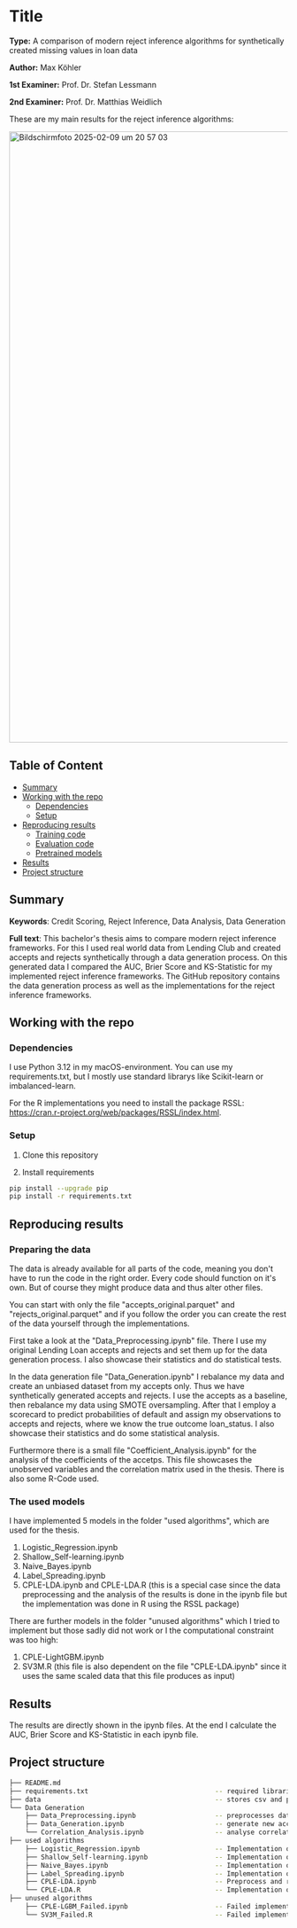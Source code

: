 # Title

**Type:** A comparison of modern reject inference algorithms for synthetically created missing values in loan data

**Author:** Max Köhler

**1st Examiner:** Prof. Dr. Stefan Lessmann

**2nd Examiner:** Prof. Dr. Matthias Weidlich

These are my main results for the reject inference algorithms:

<img width="1103" alt="Bildschirmfoto 2025-02-09 um 20 57 03" src="https://github.com/user-attachments/assets/416a025f-478f-4604-bf29-b1737839da0e" />


## Table of Content

- [Summary](#summary)
- [Working with the repo](#Working-with-the-repo)
    - [Dependencies](#Dependencies)
    - [Setup](#Setup)
- [Reproducing results](#Reproducing-results)
    - [Training code](#Training-code)
    - [Evaluation code](#Evaluation-code)
    - [Pretrained models](#Pretrained-models)
- [Results](#Results)
- [Project structure](-Project-structure)

## Summary

**Keywords**: Credit Scoring, Reject Inference, Data Analysis, Data Generation

**Full text**: This bachelor's thesis aims to compare modern reject inference frameworks. For this I used real world data from Lending Club and created accepts and rejects synthetically through a data generation process. On this generated data I compared the AUC, Brier Score and KS-Statistic for my implemented reject inference frameworks.
The GitHub repository contains the data generation process as well as the implementations for the reject inference frameworks.

## Working with the repo

### Dependencies

I use Python 3.12 in my macOS-environment. You can use my requirements.txt, but I mostly use standard librarys like Scikit-learn or imbalanced-learn.

For the R implementations you need to install the package RSSL: https://cran.r-project.org/web/packages/RSSL/index.html.

### Setup

1. Clone this repository

2. Install requirements 
```bash
pip install --upgrade pip
pip install -r requirements.txt
```

## Reproducing results

### Preparing the data

The data is already available for all parts of the code, meaning you don't have to run the code in the right order. Every code should function on it's own. But of course they might produce data and thus alter other files.

You can start with only the file "accepts_original.parquet" and "rejects_original.parquet" and if you follow the order you can create the rest of the data yourself through the implementations.

First take a look at the "Data_Preprocessing.ipynb" file. There I use my original Lending Loan accepts and rejects and set them up for the data generation process. I also showcase their statistics and do statistical tests.

In the data generation file "Data_Generation.ipynb" I rebalance my data and create an unbiased dataset from my accepts only. Thus we have synthetically generated accepts and rejects. I use the accepts as a baseline, then rebalance my data using SMOTE oversampling. After that I employ a scorecard to predict probabilities of default and assign my observations to accepts and rejects, where we know the true outcome loan_status. I also showcase their statistics and do some statistical analysis.

Furthermore there is a small file "Coefficient_Analysis.ipynb" for the analysis of the coefficients of the accetps. This file showcases the unobserved variables and the correlation matrix used in the thesis.
There is also some R-Code used.

### The used models

I have implemented 5 models in the folder "used algorithms", which are used for the thesis.

1. Logistic_Regression.ipynb
2. Shallow_Self-learning.ipynb
3. Naive_Bayes.ipynb
4. Label_Spreading.ipynb
5. CPLE-LDA.ipynb and CPLE-LDA.R (this is a special case since the data preprocessing and the analysis of the results is done in the ipynb file but the implementation was done in R using the RSSL package)

There are further models in the folder "unused algorithms" which I tried to implement but those sadly did not work or I the computational constraint was too high:

1. CPLE-LightGBM.ipynb
2. SV3M.R (this file is also dependent on the file "CPLE-LDA.ipynb" since it uses the same scaled data that this file produces as input)

## Results

The results are directly shown in the ipynb files. At the end I calculate the AUC, Brier Score and KS-Statistic in each ipynb file.

## Project structure

```bash
├── README.md
├── requirements.txt                                -- required libraries
├── data                                            -- stores csv and parquet files
└── Data Generation
    ├── Data_Preprocessing.ipynb                    -- preprocesses data
    ├── Data_Generation.ipynb                       -- generate new accepts and rejects
    └── Correlation_Analysis.ipynb                  -- analyse correlation of unobserved variables
├── used algorithms
    ├── Logistic_Regression.ipynb                   -- Implementation of Logistic Regression on accepts
    ├── Shallow_Self-learning.ipynb                 -- Implementation of Shallow Self-learning
    ├── Naive_Bayes.ipynb                           -- Implementation of Naive Bayes EM
    ├── Label_Spreading.ipynb                       -- Implementation of Label Spreading    
    ├── CPLE-LDA.ipynb                              -- Preprocess and result of CPLE-LDA    
    └── CPLE-LDA.R                                  -- Implementation of result of CPLE-LDA    
├── unused algorithms
    ├── CPLE-LGBM_Failed.ipynb                      -- Failed implementation of CPLE-LightGBM
    └── SV3M_Failed.R                               -- Failed implementation of SV3M
```
